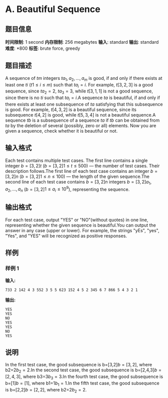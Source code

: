 # A. Beautiful Sequence

## 题目信息

**时间限制**: 1 second
**内存限制**: 256 megabytes
**输入**: standard
**输出**: standard
**难度**: *800
**标签**: brute force, greedy

## 题目描述

A sequence of $t$$m$ integers $t$$a_{1}, a_{2}, \ldots, a_{m}$ is good, if and only if there exists at least one $t$$i$ ($t$$1 \le i \le m$) such that $t$$a_{i} = i$. For example, $t$$[3,2,3]$ is a good sequence, since $t$$a_{2} = 2$, $t$$a_{3} = 3$, while $t$$[3,1,1]$ is not a good sequence, since there is no $t$$i$ such that $t$$a_{i} = i$.A sequence $t$$a$ is beautiful, if and only if there exists at least one subsequence of $t$$a$ satisfying that this subsequence is good. For example, $t$$[4,3,2]$ is a beautiful sequence, since its subsequence $t$$[4,2]$ is good, while $t$$[5,3,4]$ is not a beautiful sequence.A sequence $t$$b$ is a subsequence of a sequence $t$$a$ if $t$$b$ can be obtained from $t$$a$ by the deletion of several (possibly, zero or all) elements. Now you are given a sequence, check whether it is beautiful or not.

## 输入格式

Each test contains multiple test cases. The first line contains a single integer $b=[3,2]$$t$ ($b=[3,2]$$1 \le t \le 500$) — the number of test cases. Their description follows.The first line of each test case contains an integer $b=[3,2]$$n$ ($b=[3,2]$$1 \le n \le 100$) — the length of the given sequence.The second line of each test case contains $b=[3,2]$$n$ integers $b=[3,2]$$a_{1}, a_{2}, \ldots, a_{n}$ ($b=[3,2]$$1 \le a_{i} \le 10^9$), representing the sequence.

## 输出格式

For each test case, output "YES" or "NO"(without quotes) in one line, representing whether the given sequence is beautiful.You can output the answer in any case (upper or lower). For example, the strings "yEs", "yes", "Yes", and "YES" will be recognized as positive responses.

## 样例

### 样例 1

**输入:**
```
733 2 142 4 3 552 3 5 5 623 152 4 5 2 345 6 7 866 5 4 3 2 1
```

**输出:**
```
YES
YES
NO
YES
YES
NO
YES
```

## 说明

In the first test case, the good subsequence is b=[3,2]$b=[3,2]$, where b2=2$b_{2} = 2$.In the second test case, the good subsequence is b=[2,4,3]$b=[2,4,3]$, where b3=3$b_{3} = 3$.In the fourth test case, the good subsequence is b=[1]$b=[1]$, where b1=1$b_{1} = 1$.In the fifth test case, the good subsequence is b=[2,2]$b=[2,2]$, where b2=2$b_{2} = 2$.
